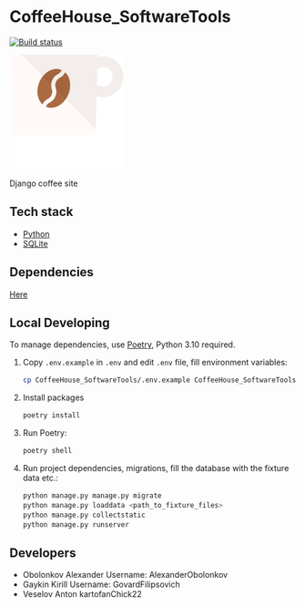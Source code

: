 # CoffeeHouse_SoftwareTools

[![Build status](https://github.com/AlexanderObolonkov/CoffeeHouse_SoftwareTools/actions/workflows/checks.yml/badge.svg?branch=main)](https://github.com/AlexanderObolonkov/CoffeeHouse_SoftwareTools/actions/workflows/checks.yml)

<img src="https://raw.githubusercontent.com/AlexanderObolonkov/CoffeeHouse_SoftwareTools/c7677626082125fc5ccaf99bb5bffded88b37b5d/mysite/static/img/logo.svg" alt="logo" width="200">

Django coffee site

## Tech stack

- [Python](https://www.python.org)
- [SQLite](https://sqlite.org/index.html)


## Dependencies
[Here](https://github.com/AlexanderObolonkov/CoffeeHouse_SoftwareTools/blob/main/pyproject.toml)

## Local Developing

To manage dependencies, use [Poetry](https://python-poetry.org/), Python 3.10 required.

1) Copy `.env.example` in `.env` and edit `.env` file, fill environment variables:
    ```bash
    cp CoffeeHouse_SoftwareTools/.env.example CoffeeHouse_SoftwareTools/.env
    ```

2) Install packages
    ```bash
    poetry install
    ```

3) Run Poetry:
    ```bash
    poetry shell
    ```

4) Run project dependencies, migrations, fill the database with the fixture data etc.:
    ```bash
    python manage.py manage.py migrate
    python manage.py loaddata <path_to_fixture_files>
    python manage.py collectstatic
    python manage.py runserver
    ```   
## Developers
- Obolonkov Alexander
  Username: AlexanderObolonkov
- Gaykin Kirill
  Username: GovardFilipsovich
- Veselov Anton
  kartofanChick22

